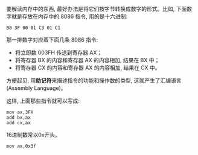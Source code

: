 要解读内存中的东西, 最好办法是将它们按字节转换成数字的形式。比如, 下面数字就是存放在内存中的 8086 指令, 用的是十六进制: 

```
B8 3F 00 01 C3 01 C1
```

那一排数字对应着下面几条 8086 指令: 

- 将立即数 003FH 传送到寄存器 AX；
- 将寄存器 BX 的内容和寄存器 AX 的内容相加, 结果在 BX 中；
- 将寄存器 CX 的内容和寄存器 AX 的内容相加, 结果在 CX 中。

方便起见, 用**助记符**来描述指令的功能和操作数的类型, 这就产生了汇编语言(Assembly Language)。

这样, 上面那些指令就可以写成: 

```
mov ax,3FH
add bx,ax
add cx,ax
```

16进制数常以0x开头。

```
mov ax,0x3f
```